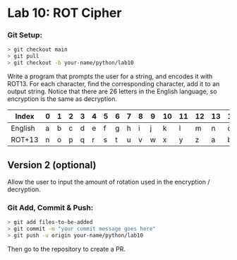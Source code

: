# Lab 10: ROT Cipher

### Git Setup:
```sh
> git checkout main
> git pull
> git checkout -b your-name/python/lab10
```

Write a program that prompts the user for a string, and encodes it with ROT13. For each character, find the corresponding character, add it to an output string. Notice that there are 26 letters in the English language, so encryption is the same as decryption.


| Index   | 0| 1| 2| 3| 4| 5| 6| 7| 8| 9|10|11|12|13|14|15|16|17|18|19|20|21|22|23|24|25|
|---------|--|--|--|--|--|--|--|--|--|--|--|--|--|--|--|--|--|--|--|--|--|--|--|--|--|--|
| English | a| b| c| d| e| f| g| h| i| j| k| l| m| n| o| p| q| r| s| t| u| v| w| x| y| z|
| ROT+13  | n| o| p| q| r| s| t| u| v| w| x| y| z| a| b| c| d| e| f| g| h| i| j| k| l| m|


## Version 2 (optional)

Allow the user to input the amount of rotation used in the encryption / decryption.

### Git Add, Commit & Push:
```sh
> git add files-to-be-added
> git commit -m "your commit message goes here"
> git push -u origin your-name/python/lab10
```
Then go to the repository to create a PR.
